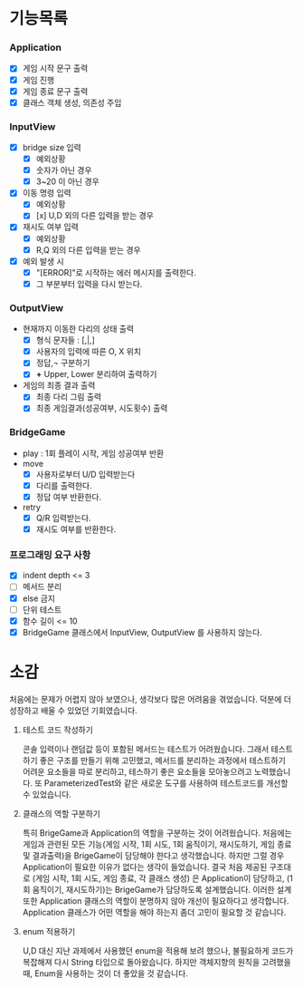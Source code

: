 # 기능목록

### Application

- [x] 게임 시작 문구 출력
- [x] 게임 진행
- [x] 게임 종료 문구 출력
- [x] 클래스 객체 생성, 의존성 주입

### InputView

- [x] bridge size 입력
    - [x]  예외상황
    - [x] 숫자가 아닌 경우
    - [x] 3~20 이 아닌 경우
- [x] 이동 명령 입력
    - [x] 예외상황
    - [x] [x] U,D 외의 다른 입력을 받는 경우
- [x] 재시도 여부 입력
    - [x] 예외상황
    - [x] R,Q 외의 다른 입력을 받는 경우
- [x] 예외 발생 시
    - [x] "[ERROR]"로 시작하는 에러 메시지를 출력한다.
    - [x] 그 부분부터 입력을 다시 받는다.

### OutputView

- 현재까지 이동한 다리의 상태 출력
  - [x] 형식 문자들 : [,|,]
  - [x] 사용자의 입력에 따른 O, X 위치
  - [x] 정답,¬ 구분하기
  - [x] **+** Upper, Lower 분리하여 출력하기
- 게임의 최종 결과 출력
  - [x] 최종 다리 그림 출력
  - [x] 최종 게임결과(성공여부, 시도횟수) 출력

### BridgeGame
- play : 1회 플레이 시작, 게임 성공여부 반환
- move
    - [x] 사용자로부터 U/D 입력받는다
    - [x] 다리를 출력한다.
    - [x] 정답 여부 반환한다.
- retry
    - [x] Q/R 입력받는다.
    - [x] 재시도 여부를 반환한다.

### 프로그래밍 요구 사항

- [x] indent depth <= 3
- [ ] 메서드 분리
- [x] else 금지
- [ ] 단위 테스트
- [x] 함수 길이 <= 10
- [x] BridgeGame 클래스에서 InputView, OutputView 를 사용하지 않는다.

# 소감

처음에는 문제가 어렵지 않아 보였으나, 생각보다 많은 어려움을 겪었습니다. 덕분에 더 성장하고 배울 수 있었던 기회였습니다.

1. 테스트 코드 작성하기

   콘솔 입력이나 랜덤값 등이 포함된 메서드는 테스트가 어려웠습니다. 그래서 테스트하기 좋은 구조를 만들기 위해 고민했고,
   메서드를 분리하는 과정에서 테스트하기 어려운 요소들을 따로 분리하고, 테스하기 좋은 요소들을 모아놓으려고 노력했습니다.
   또 ParameterizedTest와 같은 새로운 도구를 사용하여 테스트코드를 개선할 수 있었습니다.

2. 클래스의 역할 구분하기

   특히 BrigeGame과 Application의 역할을 구분하는 것이 어려웠습니다.
   처음에는 게임과 관련된 모든 기능(게임 시작, 1회 시도, 1회 움직이기, 재시도하기, 게임 종료 및 결과출력)을 BrigeGame이 담당해야 한다고 생각했습니다.
   하지만 그럴 경우 Application이 필요한 이유가 없다는 생각이 들었습니다.
   결국 처음 제공된 구조대로 (게임 시작, 1회 시도, 게임 종료, 각 클래스 생성) 은 Application이 담당하고, (1회 움직이기, 재시도하기)는 BrigeGame가 담당하도록 설계했습니다.
   이러한 설계 또한 Application 클래스의 역할이 분명하지 않아 개선이 필요하다고 생각합니다.
   Application 클래스가 어떤 역할을 해야 하는지 좀더 고민이 필요할 것 같습니다.

3. enum 적용하기

   U,D 대신 지난 과제에서 사용했던 enum을 적용해 보려 했으나, 불필요하게 코드가 복잡해져 다시 String 타입으로 돌아왔습니다. 하지만 객체지향의 원칙을 고려했을 때, Enum을 사용하는 것이 더 좋았을 것 같습니다.